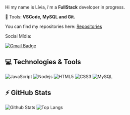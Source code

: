 <p align="left"> 
    Hi my name is Lívia, i'm a <strong>FullStack</strong> developer in progress.
</p>

<p align="left">
  💼 Tools: <strong>VSCode, MySQL and Git.</strong>
</p>


<p align="left">

 You can find my repositories here: [Repositories](https://github.com/lealivia?tab=repositories)
  
Social Mídia:

[![Gmail Badge](https://img.shields.io/badge/-livia.lealxx@gmail.com-800000?style=flat-square&logo=Gmail&logoColor=white&link=mailto:livia.lealxx@gmail.com)](mailto:livia.lealxx@gmail.com)
</p>  



## 💻 Technologies & Tools

![JavaScript](https://img.shields.io/badge/-JavaScript-black?style=flat-square&logo=javascript)
![Nodejs](https://img.shields.io/badge/-Nodejs-black?style=flat-square&logo=Node.js)
![HTML5](https://img.shields.io/badge/-HTML5-E34F26?style=flat-square&logo=html5&logoColor=white)
![CSS3](https://img.shields.io/badge/-CSS3-1572B6?style=flat-square&logo=css3)
![MySQL](https://img.shields.io/badge/-MySQL-black?style=flat-square&logo=mysql)

## ⚡ GitHub Stats

![Github Stats](https://github-readme-stats.vercel.app/api?username=lealivia&show_icons=true&count_private=true&show_icons=true&include_all_commits=true&theme=dark)
![Top Langs](https://github-readme-stats.vercel.app/api/top-langs/?username=lealivia&hide=TeX&layout=compact&theme=dark)